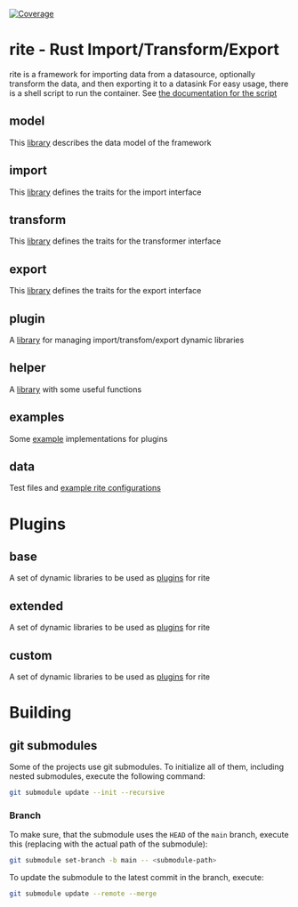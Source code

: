 [![Coverage](https://img.shields.io/badge/coverage-18%25-red)](https://ciao-systems.github.io/rite/tarpaulin-report.html)

# rite - Rust Import/Transform/Export
rite is a framework for importing data from a datasource, optionally transform the data, and then exporting it to a datasink
For easy usage, there is a shell script to run the container. See [the documentation for the script](rite.sh.md)

## model
This [library](libraries/model/README.md) describes the data model of the framework

## import
This [library](libraries/import/README.md) defines the traits for the import interface

## transform
This [library](libraries/transform/README.md) defines the traits for the transformer interface

## export
This [library](libraries/export/README.md) defines the traits for the export interface

## plugin
A [library](libraries/plugin/README.md) for managing import/transfom/export dynamic libraries

## helper
A [library](libraries/helper/README.md) with some useful functions

## examples
Some [example](examples/README.md) implementations for plugins

## data
Test files and [example rite configurations](data/README.md)

# Plugins
## base
A set of dynamic libraries to be used as [plugins](base/plugins/README.md) for rite

## extended
A set of dynamic libraries to be used as [plugins](extended/plugins/README.md) for rite

## custom
A set of dynamic libraries to be used as [plugins](custom/plugins/README.md) for rite

# Building
## git submodules
Some of the projects use git submodules. To initialize all of them, including 
nested submodules, execute the following command:
```bash
git submodule update --init --recursive
```
### Branch
To make sure, that the submodule uses the `HEAD` of the `main` branch, execute this (replacing <submodule-path> with the actual path of the submodule):
```bash
git submodule set-branch -b main -- <submodule-path>
```
To update the submodule to the latest commit in the branch, execute:
```bash
git submodule update --remote --merge
```